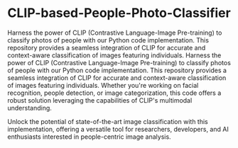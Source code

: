 # CLIP-based-People-Photo-Classifier
Harness the power of CLIP (Contrastive Language-Image Pre-training) to classify photos of people with our Python code implementation. This repository provides a seamless integration of CLIP for accurate and context-aware classification of images featuring individuals. 
Harness the power of CLIP (Contrastive Language-Image Pre-training) to classify photos of people with our Python code implementation. This repository provides a seamless integration of CLIP for accurate and context-aware classification of images featuring individuals. Whether you're working on facial recognition, people detection, or image categorization, this code offers a robust solution leveraging the capabilities of CLIP's multimodal understanding.

Unlock the potential of state-of-the-art image classification with this implementation, offering a versatile tool for researchers, developers, and AI enthusiasts interested in people-centric image analysis.
